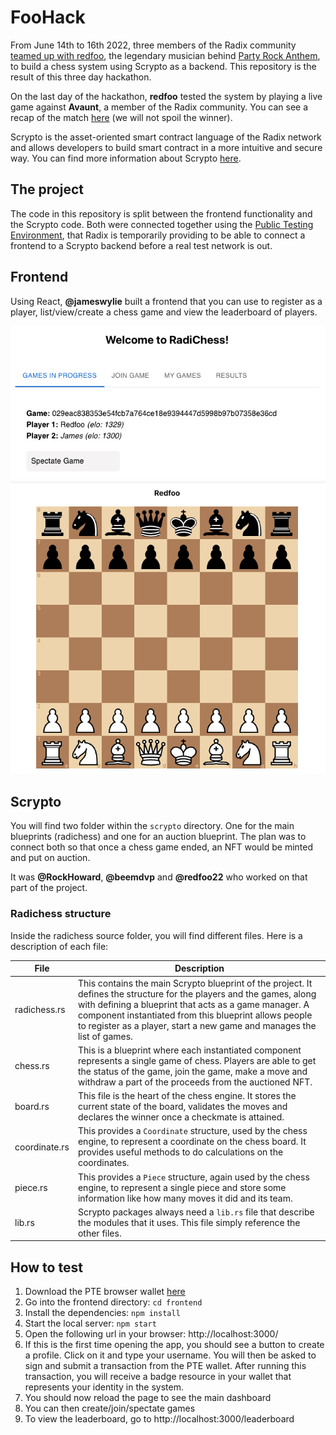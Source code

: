 # FooHack
From June 14th to 16th 2022, three members of the Radix community [teamed up with redfoo](https://www.radixdlt.com/post/legendary-musician-redfoo-teams-up-with-radix-to-host-foohack), the legendary musician behind [Party Rock Anthem](https://www.youtube.com/watch?v=KQ6zr6kCPj8), to build a chess system using Scrypto as a backend. This repository is the result of this three day hackathon.

On the last day of the hackathon, **redfoo** tested the system by playing a live game against **Avaunt**, a member of the Radix community. You can see a recap of the match [here](https://www.youtube.com/watch?v=O3EMxDgIygo) (we will not spoil the winner).

Scrypto is the asset-oriented smart contract language of the Radix network and allows developers to build smart contract in a more intuitive and secure way. You can find more information about Scrypto [here](https://developers.radixdlt.com).

## The project
The code in this repository is split between the frontend functionality and the Scrypto code. Both were connected together using the [Public Testing Environment](https://docs.radixdlt.com/main/scrypto/public-test-environment/pte-introduction.html), that Radix is temporarily providing to be able to connect a frontend to a Scrypto backend before a real test network is out.

## Frontend
Using React, **@jameswylie** built a frontend that you can use to register as a player, list/view/create a chess game and view the leaderboard of players.

![Radichess game list](/images/game_list.png)
![Radichess spectate game](/images//spectate_game.png)

## Scrypto
You will find two folder within the `scrypto` directory. One for the main blueprints (radichess) and one for an auction blueprint. The plan was to connect both so that once a chess game ended, an NFT would be minted and put on auction.

It was **@RockHoward**, **@beemdvp** and **@redfoo22** who worked on that part of the project.

### Radichess structure
Inside the radichess source folder, you will find different files. Here is a description of each file:

| File          | Description |
| ------------- | ----------- |
| radichess.rs  | This contains the main Scrypto blueprint of the project. It defines the structure for the players and the games, along with defining a blueprint that acts as a game manager. A component instantiated from this blueprint allows people to register as a player, start a new game and manages the list of games. |
| chess.rs      | This is a blueprint where each instantiated component represents a single game of chess. Players are able to get the status of the game, join the game, make a move and withdraw a part of the proceeds from the auctioned NFT. |
| board.rs      | This file is the heart of the chess engine. It stores the current state of the board, validates the moves and declares the winner once a checkmate is attained. |
| coordinate.rs | This provides a `Coordinate` structure, used by the chess engine, to represent a coordinate on the chess board. It provides useful methods to do calculations on the coordinates. |
| piece.rs      | This provides a `Piece` structure, again used by the chess engine, to represent a single piece and store some information like how many moves it did and its team. |
| lib.rs        | Scrypto packages always need a `lib.rs` file that describe the modules that it uses. This file simply reference the other files. |

## How to test

1. Download the PTE browser wallet [here](https://docs.radixdlt.com/main/scrypto/public-test-environment/pte-getting-started.html#_install_pte_browser_extension)
1. Go into the frontend directory: `cd frontend`
1. Install the dependencies: `npm install`
1. Start the local server: `npm start`
1. Open the following url in your browser: http://localhost:3000/
1. If this is the first time opening the app, you should see a button to create a profile. Click on it and type your username. You will then be asked to sign and submit a transaction from the PTE wallet. After running this transaction, you will receive a badge resource in your wallet that represents your identity in the system.
1. You should now reload the page to see the main dashboard
1. You can then create/join/spectate games
1. To view the leaderboard, go to http://localhost:3000/leaderboard
